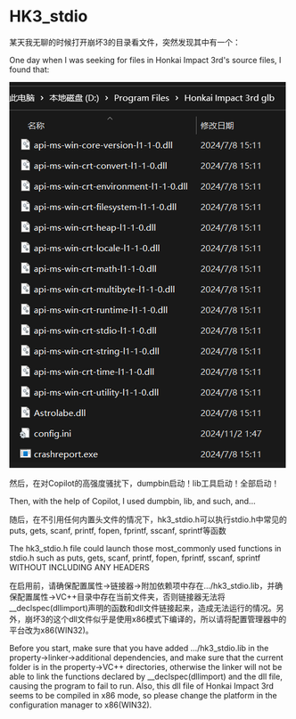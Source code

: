 # HK3_stdio

某天我无聊的时候打开崩坏3的目录看文件，突然发现其中有一个：

One day when I was seeking for files in Honkai Impact 3rd's source files, I found that:

![stdio_dot_dll](stdio_dot_dll.png)

然后，在对Copilot的高强度骚扰下，dumpbin启动！lib工具启动！全部启动！

Then, with the help of Copilot, I used dumpbin, lib, and such, and...

随后，在不引用任何内置头文件的情况下，hk3_stdio.h可以执行stdio.h中常见的puts, gets, scanf, printf, fopen, fprintf, sscanf, sprintf等函数

The hk3_stdio.h file could launch those most_commonly used functions in stdio.h such as puts, gets, scanf, printf, fopen, fprintf, sscanf, sprintf WITHOUT INCLUDING ANY HEADERS

在启用前，请确保配置属性->链接器->附加依赖项中存在.../hk3_stdio.lib，并确保配置属性->VC++目录中存在当前文件夹，否则链接器无法将__declspec(dllimport)声明的函数和dll文件链接起来，造成无法运行的情况。另外，崩坏3的这个dll文件似乎是使用x86模式下编译的，所以请将配置管理器中的平台改为x86(WIN32)。

Before you start, make sure that you have added .../hk3_stdio.lib in the property->linker->additional dependencies, and make sure that the current folder is in the property->VC++ directories, otherwise the linker will not be able to link the functions declared by __declspec(dllimport) and the dll file, causing the program to fail to run. Also, this dll file of Honkai Impact 3rd seems to be compiled in x86 mode, so please change the platform in the configuration manager to x86(WIN32).

